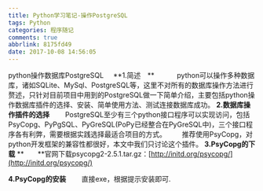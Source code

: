 ```yaml
---
title: Python学习笔记-操作PostgreSQL
tags: Python
categories: 程序随记
comments: true
abbrlink: 8175fd49
date: 2017-10-08 14:56:05
---
```

python操作数据库PostgreSQL
   
**1.简述　**　
　　python可以操作多种数据库，诸如SQLite、MySql、PostgreSQL等，这里不对所有的数据库操作方法进行赘述，只针对目前项目中用到的PostgreSQL做一下简单介绍，主要包括python操作数据库插件的选择、安装、简单使用方法、测试连接数据库成功。
**2.数据库操作插件的选择**
　　PostgreSQL至少有三个python接口程序可以实现访问，包括PsyCopg、PyPgSQL、PyGreSQL(PoPy已经整合在PyGreSQL中)，三个接口程序各有利弊，需要根据实践选择最适合项目的方式。
　　推荐使用PsyCopg，对python开发框架的兼容性都很好，本文中我们只讨论这个插件。
**3.PsyCopg的下载**
**　　**官网下载psycopg2-2.5.1.tar.gz：[http://initd.org/psycopg/](http://initd.org/psycopg/)

**4.PsyCopg的安装**
　　直接exe，根据提示安装即可.
